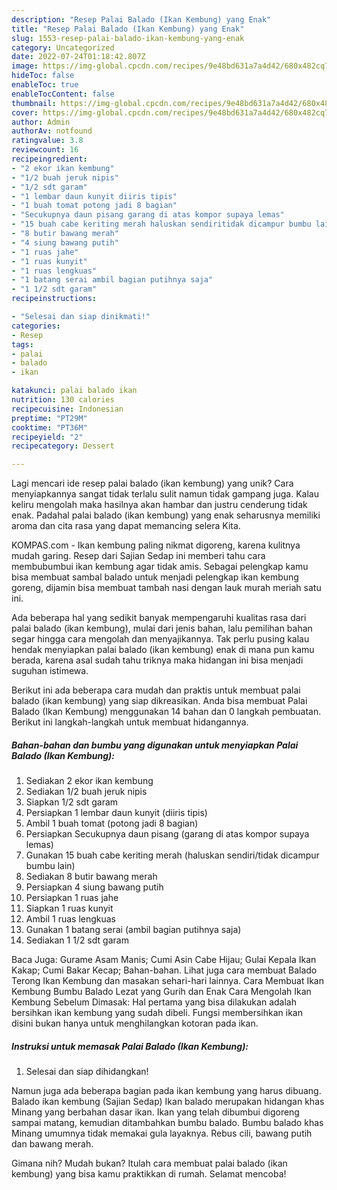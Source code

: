 ```yaml
---
description: "Resep Palai Balado (Ikan Kembung) yang Enak"
title: "Resep Palai Balado (Ikan Kembung) yang Enak"
slug: 1553-resep-palai-balado-ikan-kembung-yang-enak
category: Uncategorized
date: 2022-07-24T01:18:42.807Z
image: https://img-global.cpcdn.com/recipes/9e48bd631a7a4d42/680x482cq70/palai-balado-ikan-kembung-foto-resep-utama.jpg
hideToc: false
enableToc: true
enableTocContent: false
thumbnail: https://img-global.cpcdn.com/recipes/9e48bd631a7a4d42/680x482cq70/palai-balado-ikan-kembung-foto-resep-utama.jpg
cover: https://img-global.cpcdn.com/recipes/9e48bd631a7a4d42/680x482cq70/palai-balado-ikan-kembung-foto-resep-utama.jpg
author: Admin
authorAv: notfound
ratingvalue: 3.8
reviewcount: 16
recipeingredient:
- "2 ekor ikan kembung"
- "1/2 buah jeruk nipis"
- "1/2 sdt garam"
- "1 lembar daun kunyit diiris tipis"
- "1 buah tomat potong jadi 8 bagian"
- "Secukupnya daun pisang garang di atas kompor supaya lemas"
- "15 buah cabe keriting merah haluskan sendiritidak dicampur bumbu lain"
- "8 butir bawang merah"
- "4 siung bawang putih"
- "1 ruas jahe"
- "1 ruas kunyit"
- "1 ruas lengkuas"
- "1 batang serai ambil bagian putihnya saja"
- "1 1/2 sdt garam"
recipeinstructions:

- "Selesai dan siap dinikmati!"
categories:
- Resep
tags:
- palai
- balado
- ikan

katakunci: palai balado ikan 
nutrition: 130 calories
recipecuisine: Indonesian
preptime: "PT29M"
cooktime: "PT36M"
recipeyield: "2"
recipecategory: Dessert

---
```





Lagi mencari ide resep palai balado (ikan kembung) yang unik? Cara menyiapkannya sangat tidak terlalu sulit namun tidak gampang juga. Kalau keliru mengolah maka hasilnya akan hambar dan justru cenderung tidak enak. Padahal palai balado (ikan kembung) yang enak seharusnya memiliki aroma dan cita rasa yang dapat memancing selera Kita.





KOMPAS.com - Ikan kembung paling nikmat digoreng, karena kulitnya mudah garing. Resep dari Sajian Sedap ini memberi tahu cara membubumbui ikan kembung agar tidak amis. Sebagai pelengkap kamu bisa membuat sambal balado untuk menjadi pelengkap ikan kembung goreng, dijamin bisa membuat tambah nasi dengan lauk murah meriah satu ini.

Ada beberapa hal yang sedikit banyak mempengaruhi kualitas rasa dari palai balado (ikan kembung), mulai dari jenis bahan, lalu pemilihan bahan segar hingga cara mengolah dan menyajikannya. Tak perlu pusing kalau hendak menyiapkan palai balado (ikan kembung) enak di mana pun kamu berada, karena asal sudah tahu triknya maka hidangan ini bisa menjadi suguhan istimewa.






Berikut ini ada beberapa cara mudah dan praktis untuk membuat palai balado (ikan kembung) yang siap dikreasikan. Anda bisa membuat Palai Balado (Ikan Kembung) menggunakan 14 bahan dan 0 langkah pembuatan. Berikut ini langkah-langkah untuk membuat hidangannya.

<!--inarticleads1-->

##### Bahan-bahan dan bumbu yang digunakan untuk menyiapkan Palai Balado (Ikan Kembung):

1. Sediakan 2 ekor ikan kembung
1. Sediakan 1/2 buah jeruk nipis
1. Siapkan 1/2 sdt garam
1. Persiapkan 1 lembar daun kunyit (diiris tipis)
1. Ambil 1 buah tomat (potong jadi 8 bagian)
1. Persiapkan Secukupnya daun pisang (garang di atas kompor supaya lemas)
1. Gunakan 15 buah cabe keriting merah (haluskan sendiri/tidak dicampur bumbu lain)
1. Sediakan 8 butir bawang merah
1. Persiapkan 4 siung bawang putih
1. Persiapkan 1 ruas jahe
1. Siapkan 1 ruas kunyit
1. Ambil 1 ruas lengkuas
1. Gunakan 1 batang serai (ambil bagian putihnya saja)
1. Sediakan 1 1/2 sdt garam


Baca Juga: Gurame Asam Manis; Cumi Asin Cabe Hijau; Gulai Kepala Ikan Kakap; Cumi Bakar Kecap; Bahan-bahan. Lihat juga cara membuat Balado Terong Ikan Kembung dan masakan sehari-hari lainnya. Cara Membuat Ikan Kembung Bumbu Balado Lezat yang Gurih dan Enak Cara Mengolah Ikan Kembung Sebelum Dimasak: Hal pertama yang bisa dilakukan adalah bersihkan ikan kembung yang sudah dibeli. Fungsi membersihkan ikan disini bukan hanya untuk menghilangkan kotoran pada ikan. 

<!--inarticleads2-->

##### Instruksi untuk memasak Palai Balado (Ikan Kembung):


1. Selesai dan siap dihidangkan!

Namun juga ada beberapa bagian pada ikan kembung yang harus dibuang. Balado ikan kembung (Sajian Sedap) Ikan balado merupakan hidangan khas Minang yang berbahan dasar ikan. Ikan yang telah dibumbui digoreng sampai matang, kemudian ditambahkan bumbu balado. Bumbu balado khas Minang umumnya tidak memakai gula layaknya. Rebus cili, bawang putih dan bawang merah. 

Gimana nih? Mudah bukan? Itulah cara membuat palai balado (ikan kembung) yang bisa kamu praktikkan di rumah. Selamat mencoba!
